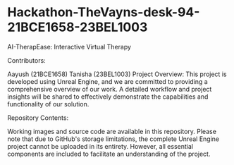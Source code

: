 # Hackathon-TheVayns-desk-94-21BCE1658-23BEL1003
AI-TherapEase: Interactive Virtual Therapy

Contributors:

Aayush (21BCE1658)
Tanisha (23BEL1003)
Project Overview:
This project is developed using Unreal Engine, and we are committed to providing a comprehensive overview of our work. A detailed workflow and project insights will be shared to effectively demonstrate the capabilities and functionality of our solution.

Repository Contents:

Working images and source code are available in this repository.
Please note that due to GitHub's storage limitations, the complete Unreal Engine project cannot be uploaded in its entirety. However, all essential components are included to facilitate an understanding of the project.
